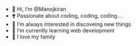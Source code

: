 - 👋 Hi, I’m @Manojkiran
- ❣️ Passionate about coding, coding, coding...
- 👀 I’m always interested in discoveing new things
- 🌱 I’m currently learning web development 
- 💞️ I love my family 


<!---
Manojkiranx/Manojkiranx is a ✨ special ✨ repository because its `README.md` (this file) appears on your GitHub profile.
You can click the Preview link to take a look at your changes.
--->
